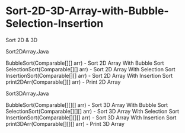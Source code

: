# Sort-2D-3D-Array-with-Bubble-Selection-Insertion
Sort 2D &amp; 3D

Sort2DArray.Java

BubbleSort(Comparable[][] arr) - Sort 2D Array With Bubble Sort
SelectionSort(Comparable[][] arr) - Sort 2D Array With Selection Sort
InsertionSort(Comparable[][] arr) - Sort 2D Array With Insertion Sort
print2DArr(Comparable[][] arr) - Print 2D Array

Sort3DArray.Java

BubbleSort(Comparable[][][] arr) - Sort 3D Array With Bubble Sort
SelectionSort(Comparable[][][] arr) - Sort 3D Array With Selection Sort
InsertionSort(Comparable[][][] arr) - Sort 3D Array With Insertion Sort
print3DArr(Comparable[][][] arr) - Print 3D Array
